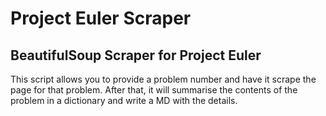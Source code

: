 # Project Euler Scraper
## BeautifulSoup Scraper for Project Euler

This script allows you to provide a problem number and have it scrape the page for that problem.
After that, it will summarise the contents of the problem in a dictionary and write a MD with the details.